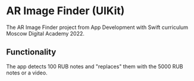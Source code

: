 # AR Image Finder (UIKit)

The AR Image Finder project from App Development with Swift curriculum Moscow Digital Academy 2022.

## Functionality

The app detects 100 RUB notes and "replaces" them with the 5000 RUB notes or a video.
